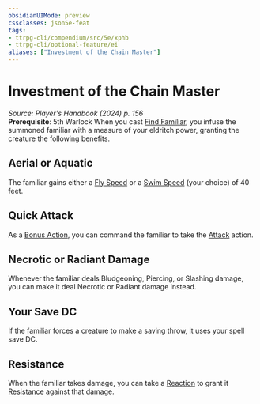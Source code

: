 ```yaml
---
obsidianUIMode: preview
cssclasses: json5e-feat
tags:
- ttrpg-cli/compendium/src/5e/xphb
- ttrpg-cli/optional-feature/ei
aliases: ["Investment of the Chain Master"]
---
```

# Investment of the Chain Master
*Source: Player's Handbook (2024) p. 156*  
**Prerequisite**: 5th Warlock
When you cast [Find Familiar](Misc%20Files/CLI/compendium/spells/find-familiar-xphb.md), you infuse the summoned familiar with a measure of your eldritch power, granting the creature the following benefits.

## Aerial or Aquatic

The familiar gains either a [Fly Speed](Misc%20Files/CLI/rules/variant-rules/fly-speed-xphb.md) or a [Swim Speed](Misc%20Files/CLI/rules/variant-rules/swim-speed-xphb.md) (your choice) of 40 feet.

## Quick Attack

As a [Bonus Action](Misc%20Files/CLI/rules/variant-rules/bonus-action-xphb.md), you can command the familiar to take the [Attack](Misc%20Files/CLI/rules/actions.md#Attack) action.

## Necrotic or Radiant Damage

Whenever the familiar deals Bludgeoning, Piercing, or Slashing damage, you can make it deal Necrotic or Radiant damage instead.

## Your Save DC

If the familiar forces a creature to make a saving throw, it uses your spell save DC.

## Resistance

When the familiar takes damage, you can take a [Reaction](Misc%20Files/CLI/rules/variant-rules/reaction-xphb.md) to grant it [Resistance](Misc%20Files/CLI/rules/variant-rules/resistance-xphb.md) against that damage.